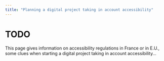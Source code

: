 ```yaml
---
title: "Planning a digital project taking in account accessibility"
---
```


# TODO

This page gives information on accessibility regulations in France or in E.U., some clues when starting a digital project taking in account accessibility…
